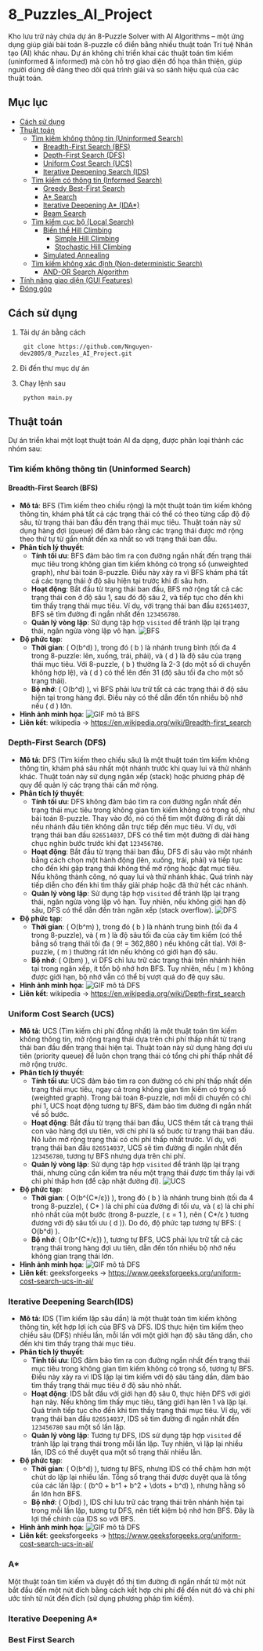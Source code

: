 ﻿# 8_Puzzles_AI_Project
Kho lưu trữ này chứa dự án 8-Puzzle Solver with AI Algorithms – một ứng dụng giúp giải bài toán 8-puzzle cổ điển bằng nhiều thuật toán Trí tuệ Nhân tạo (AI) khác nhau. Dự án không chỉ triển khai các thuật toán tìm kiếm (uninformed & informed) mà còn hỗ trợ giao diện đồ họa thân thiện, giúp người dùng dễ dàng theo dõi quá trình giải và so sánh hiệu quả của các thuật toán.
## Mục lục
- [Cách sử dụng](#cách-sử-dụng)
- [Thuật toán](#thuật-toán)
  - [Tìm kiếm không thông tin (Uninformed Search)](#tìm-kiếm-không-thông-tin-uninformed-search)
    - [Breadth-First Search (BFS)](#breadth-first-search-bfs)
    - [Depth-First Search (DFS)](#depth-first-search-dfs)
    - [Uniform Cost Search (UCS)](#uniform-cost-search-ucs)
    - [Iterative Deepening Search (IDS)](#iterative-deepening-search-ids)
  - [Tìm kiếm có thông tin (Informed Search)](#tìm-kiếm-có-thông-tin-informed-search)
    - [Greedy Best-First Search](#greedy-best-first-search)
    - [A* Search](#a-search)
    - [Iterative Deepening A* (IDA*)](#iterative-deepening-a-ida)
    - [Beam Search](#beam-search)
  - [Tìm kiếm cục bộ (Local Search)](#tìm-kiếm-cục-bộ-local-search)
    - [Biến thể Hill Climbing](#biến-thể-hill-climbing)
      - [Simple Hill Climbing](#simple-hill-climbing)
      - [Stochastic Hill Climbing](#stochastic-hill-climbing)
    - [Simulated Annealing](#simulated-annealing)
  - [Tìm kiếm không xác định (Non-deterministic Search)](#tìm-kiếm-không-xác-định-non-deterministic-search)
    - [AND-OR Search Algorithm](#and-or-search-algorithm)
- [Tính năng giao diện (GUI Features)](#tính-năng-giao-diện-gui-features)
- [Đóng góp](#đóng-góp)
## Cách sử dụng
1. Tải dự án bằng cách 

        git clone https://github.com/Nnguyen-dev2805/8_Puzzles_AI_Project.git

2. Đi đến thư mục dự án 

3. Chạy lệnh sau

        python main.py
## Thuật toán

Dự án triển khai một loạt thuật toán AI đa dạng, được phân loại thành các nhóm sau:

### Tìm kiếm không thông tin (Uninformed Search)

#### Breadth-First Search (BFS)
- **Mô tả**: BFS (Tìm kiếm theo chiều rộng) là một thuật toán tìm kiếm không thông tin, khám phá tất cả các trạng thái có thể có theo từng cấp độ độ sâu, từ trạng thái ban đầu đến trạng thái mục tiêu. Thuật toán này sử dụng hàng đợi (queue) để đảm bảo rằng các trạng thái được mở rộng theo thứ tự từ gần nhất đến xa nhất so với trạng thái ban đầu.
- **Phân tích lý thuyết**:
  - **Tính tối ưu**: BFS đảm bảo tìm ra con đường ngắn nhất đến trạng thái mục tiêu trong không gian tìm kiếm không có trọng số (unweighted graph), như bài toán 8-puzzle. Điều này xảy ra vì BFS khám phá tất cả các trạng thái ở độ sâu hiện tại trước khi đi sâu hơn.
  - **Hoạt động**: Bắt đầu từ trạng thái ban đầu, BFS mở rộng tất cả các trạng thái con ở độ sâu 1, sau đó độ sâu 2, và tiếp tục cho đến khi tìm thấy trạng thái mục tiêu. Ví dụ, với trạng thái ban đầu `826514037`, BFS sẽ tìm đường đi ngắn nhất đến `123456780`.
  - **Quản lý vòng lặp**: Sử dụng tập hợp `visited` để tránh lặp lại trạng thái, ngăn ngừa vòng lặp vô hạn.
![BFS](https://upload.wikimedia.org/wikipedia/commons/f/f5/BFS-Algorithm_Search_Way.gif)
- **Độ phức tạp**:
  - **Thời gian**: \( O(b^d) \), trong đó \( b \) là nhánh trung bình (tối đa 4 trong 8-puzzle: lên, xuống, trái, phải), và \( d \) là độ sâu của trạng thái mục tiêu. Với 8-puzzle, \( b \) thường là 2-3 (do một số di chuyển không hợp lệ), và \( d \) có thể lên đến 31 (độ sâu tối đa cho một số trạng thái).
  - **Bộ nhớ**: \( O(b^d) \), vì BFS phải lưu trữ tất cả các trạng thái ở độ sâu hiện tại trong hàng đợi. Điều này có thể dẫn đến tốn nhiều bộ nhớ nếu \( d \) lớn.
- **Hình ảnh minh họa**: ![GIF mô tả BFS](assets/gif_solve/BFS.gif)
- **Liên kết**: wikipedia -> https://en.wikipedia.org/wiki/Breadth-first_search
### Depth-First Search (DFS)
- **Mô tả**: DFS (Tìm kiếm theo chiều sâu) là một thuật toán tìm kiếm không thông tin, khám phá sâu nhất một nhánh trước khi quay lui và thử nhánh khác. Thuật toán này sử dụng ngăn xếp (stack) hoặc phương pháp đệ quy để quản lý các trạng thái cần mở rộng.
- **Phân tích lý thuyết**:
  - **Tính tối ưu**: DFS không đảm bảo tìm ra con đường ngắn nhất đến trạng thái mục tiêu trong không gian tìm kiếm không có trọng số, như bài toán 8-puzzle. Thay vào đó, nó có thể tìm một đường đi rất dài nếu nhánh đầu tiên không dẫn trực tiếp đến mục tiêu. Ví dụ, với trạng thái ban đầu `826514037`, DFS có thể tìm một đường đi dài hàng chục nghìn bước trước khi đạt `123456780`.
  - **Hoạt động**: Bắt đầu từ trạng thái ban đầu, DFS đi sâu vào một nhánh bằng cách chọn một hành động (lên, xuống, trái, phải) và tiếp tục cho đến khi gặp trạng thái không thể mở rộng hoặc đạt mục tiêu. Nếu không thành công, nó quay lui và thử nhánh khác. Quá trình này tiếp diễn cho đến khi tìm thấy giải pháp hoặc đã thử hết các nhánh.
  - **Quản lý vòng lặp**: Sử dụng tập hợp `visited` để tránh lặp lại trạng thái, ngăn ngừa vòng lặp vô hạn. Tuy nhiên, nếu không giới hạn độ sâu, DFS có thể dẫn đến tràn ngăn xếp (stack overflow).
  ![DFS](https://upload.wikimedia.org/wikipedia/commons/7/7f/Depth-First-Search.gif)
- **Độ phức tạp**:
  - **Thời gian**: \( O(b^m) \), trong đó \( b \) là nhánh trung bình (tối đa 4 trong 8-puzzle), và \( m \) là độ sâu tối đa của cây tìm kiếm (có thể bằng số trạng thái tối đa \( 9! = 362,880 \) nếu không cắt tỉa). Với 8-puzzle, \( m \) thường rất lớn nếu không có giới hạn độ sâu.
  - **Bộ nhớ**: \( O(bm) \), vì DFS chỉ lưu trữ các trạng thái trên nhánh hiện tại trong ngăn xếp, ít tốn bộ nhớ hơn BFS. Tuy nhiên, nếu \( m \) không được giới hạn, bộ nhớ vẫn có thể bị vượt quá do đệ quy sâu.
- **Hình ảnh minh họa**: ![GIF mô tả DFS](assets/gif_solve/DFS.gif)
- **Liên kết**: wikipedia -> https://en.wikipedia.org/wiki/Depth-first_search
### Uniform Cost Search (UCS)
- **Mô tả**: UCS (Tìm kiếm chi phí đồng nhất) là một thuật toán tìm kiếm không thông tin, mở rộng trạng thái dựa trên chi phí thấp nhất từ trạng thái ban đầu đến trạng thái hiện tại. Thuật toán này sử dụng hàng đợi ưu tiên (priority queue) để luôn chọn trạng thái có tổng chi phí thấp nhất để mở rộng trước.
- **Phân tích lý thuyết**:
  - **Tính tối ưu**: UCS đảm bảo tìm ra con đường có chi phí thấp nhất đến trạng thái mục tiêu, ngay cả trong không gian tìm kiếm có trọng số (weighted graph). Trong bài toán 8-puzzle, nơi mỗi di chuyển có chi phí 1, UCS hoạt động tương tự BFS, đảm bảo tìm đường đi ngắn nhất về số bước.
  - **Hoạt động**: Bắt đầu từ trạng thái ban đầu, UCS thêm tất cả trạng thái con vào hàng đợi ưu tiên, với chi phí là số bước từ trạng thái ban đầu. Nó luôn mở rộng trạng thái có chi phí thấp nhất trước. Ví dụ, với trạng thái ban đầu `826514037`, UCS sẽ tìm đường đi ngắn nhất đến `123456780`, tương tự BFS nhưng dựa trên chi phí.
  - **Quản lý vòng lặp**: Sử dụng tập hợp `visited` để tránh lặp lại trạng thái, nhưng cũng cần kiểm tra nếu một trạng thái được tìm thấy lại với chi phí thấp hơn (để cập nhật đường đi).
  ![UCS](https://cs.stanford.edu/people/eroberts/courses/soco/projects/2003-04/intelligent-search/dijkstra.gif)
- **Độ phức tạp**:
  - **Thời gian**: \( O(b^{C*/ε}) \), trong đó \( b \) là nhánh trung bình (tối đa 4 trong 8-puzzle), \( C* \) là chi phí của đường đi tối ưu, và \( ε\) là chi phí nhỏ nhất của một bước (trong 8-puzzle, \( ε = 1 \), nên \( C*/ε \) tương đương với độ sâu tối ưu \( d \)). Do đó, độ phức tạp tương tự BFS: \( O(b^d) \).
  - **Bộ nhớ**: \( O(b^{C*/ε}) \), tương tự BFS, UCS phải lưu trữ tất cả các trạng thái trong hàng đợi ưu tiên, dẫn đến tốn nhiều bộ nhớ nếu không gian trạng thái lớn.
- **Hình ảnh minh họa**: ![GIF mô tả DFS](assets/gif_solve/UCS.gif)
- **Liên kết**: geeksforgeeks -> https://www.geeksforgeeks.org/uniform-cost-search-ucs-in-ai/
### Iterative Deepening Search(IDS)
- **Mô tả**: IDS (Tìm kiếm lặp sâu dần) là một thuật toán tìm kiếm không thông tin, kết hợp lợi ích của BFS và DFS. IDS thực hiện tìm kiếm theo chiều sâu (DFS) nhiều lần, mỗi lần với một giới hạn độ sâu tăng dần, cho đến khi tìm thấy trạng thái mục tiêu.
- **Phân tích lý thuyết**:
  - **Tính tối ưu**: IDS đảm bảo tìm ra con đường ngắn nhất đến trạng thái mục tiêu trong không gian tìm kiếm không có trọng số, tương tự BFS. Điều này xảy ra vì IDS lặp lại tìm kiếm với độ sâu tăng dần, đảm bảo tìm thấy trạng thái mục tiêu ở độ sâu nhỏ nhất.
  - **Hoạt động**: IDS bắt đầu với giới hạn độ sâu 0, thực hiện DFS với giới hạn này. Nếu không tìm thấy mục tiêu, tăng giới hạn lên 1 và lặp lại. Quá trình tiếp tục cho đến khi tìm thấy trạng thái mục tiêu. Ví dụ, với trạng thái ban đầu `826514037`, IDS sẽ tìm đường đi ngắn nhất đến `123456780` sau một số lần lặp.
  - **Quản lý vòng lặp**: Tương tự DFS, IDS sử dụng tập hợp `visited` để tránh lặp lại trạng thái trong mỗi lần lặp. Tuy nhiên, vì lặp lại nhiều lần, IDS có thể duyệt qua một số trạng thái nhiều lần.
- **Độ phức tạp**:
  - **Thời gian**: \( O(b^d) \), tương tự BFS, nhưng IDS có thể chậm hơn một chút do lặp lại nhiều lần. Tổng số trạng thái được duyệt qua là tổng của các lần lặp: \( (b^0 + b^1 + b^2 + \dots + b^d) \), nhưng hằng số ẩn lớn hơn BFS.
  - **Bộ nhớ**: \( O(bd) \), IDS chỉ lưu trữ các trạng thái trên nhánh hiện tại trong mỗi lần lặp, tương tự DFS, nên tiết kiệm bộ nhớ hơn BFS. Đây là lợi thế chính của IDS so với BFS.
- **Hình ảnh minh họa**: ![GIF mô tả DFS](assets/gif_solve/DFS.gif)
- **Liên kết**: geeksforgeeks -> https://www.geeksforgeeks.org/uniform-cost-search-ucs-in-ai/
### A*
Một thuật toán tìm kiếm và duyệt đồ thị tìm đường đi ngắn nhất từ ​​một nút bắt đầu đến một nút đích bằng cách kết hợp chi phí để đến nút đó và chi phí ước tính từ nút đến đích (sử dụng phương pháp tìm kiếm).
### Iterative Deepening A*

### Best First Search
